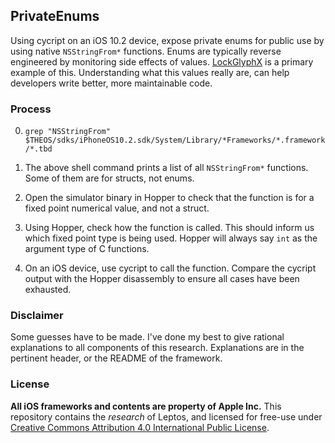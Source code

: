 ## PrivateEnums

Using cycript on an iOS 10.2 device, expose private enums for public use by using native `NSStringFrom*` functions. Enums are typically reverse engineered by monitoring side effects of values. [LockGlyphX](https://github.com/evilgoldfish/LockGlyphX/blob/master/LockGlyphX.xm#L26-L32) is a primary example of this. Understanding what this values really are, can help developers write better, more maintainable code. 

### Process

0. `grep "NSStringFrom" $THEOS/sdks/iPhoneOS10.2.sdk/System/Library/*Frameworks/*.framework/*.tbd`

1. The above shell command prints a list of all `NSStringFrom*` functions. Some of them are for structs, not enums.

2. Open the simulator binary in Hopper to check that the function is for a fixed point numerical value, and not a struct. 

3. Using Hopper, check how the function is called. This should inform us which fixed point type is being used. Hopper will always say `int` as the argument type of C functions. 

4. On an iOS device, use cycript to call the function. Compare the cycript output with the Hopper disassembly to ensure all cases have been exhausted. 

### Disclaimer

Some guesses have to be made. I've done my best to give rational explanations to all components of this research. Explanations are in the pertinent header, or the README of the framework. 

### License 

**All iOS frameworks and contents are property of Apple Inc.** This repository contains the *research* of Leptos, and licensed for free-use under [Creative Commons Attribution 4.0 International Public License](LICENSE.md).
